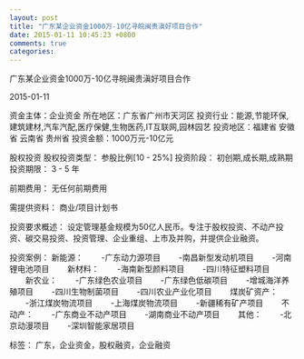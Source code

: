 ```yaml
---
layout: post
title: "广东某企业资金1000万-10亿寻皖闽贵滇好项目合作"
date: 2015-01-11 10:45:23 +0800
comments: true
categories: 
---
```

广东某企业资金1000万-10亿寻皖闽贵滇好项目合作



2015-01-11

资金主体：企业资金
所在地区：广东省广州市天河区
投资行业：能源,节能环保,建筑建材,汽车汽配,医疗保健,生物医药,IT互联网,园林园艺
投资地区：福建省 安徽省 云南省 贵州省
投资金额：1000万元-10亿元

股权投资
股权投资类型：
                            参股比例[10 - 25%] 
                                                                                投资阶段：
                            初创期,成长期,成熟期 
                                                                                                                                        投资期限：
                            3 - 5 年

前期费用：
无任何前期费用

需提供资料：
商业/项目计划书

投资要求概述：
设定管理基金规模为50亿人民币。专注于股权投资、不动产投资、碳交易投资、投资管理、企业重组、上市及并购，并提供企业融资。

投资案例：
新能源：
　　-广东动力源项目
　　-南昌新型发动机项目
　　-河南锂电池项目
　　新材料：
　　-海南新型颜料项目
　　-四川特征塑料项目
　　新农业：
　　-广东绿色农业项目
　　-广东绿色低碳项目
　　-增城海洋养殖项目
　　-四川生物制菌项目
　　-四川农业产业化项目
　　煤炭矿资产：
　　-浙江煤炭物流项目
　　-上海煤炭物流项目
　　-新疆稀有矿产项目
　　不动产：
　　-广东商业不动产项目
　　-湖南商业不动产项目
　　其他：
　　-北京动漫项目
　　-深圳智能家居项目

标签：
广东，企业资金，股权融资，企业融资

